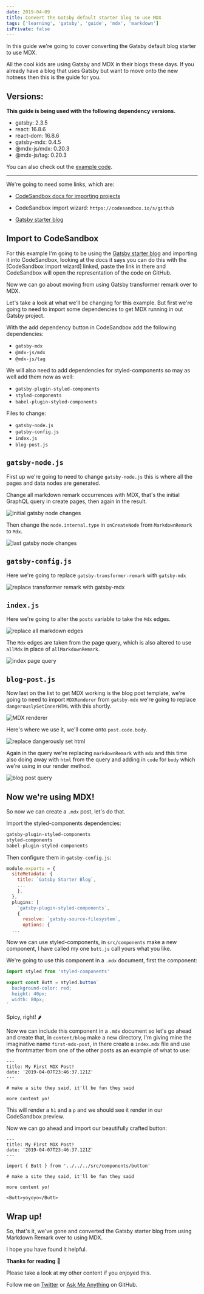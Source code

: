```yaml
---
date: 2019-04-09
title: Convert the Gatsby default starter blog to use MDX
tags: ['learning', 'gatsby', 'guide', 'mdx', 'markdown']
isPrivate: false
---
```


<script>
  import { YouTube } from 'sveltekit-embed'
</script>

In this guide we're going to cover converting the Gatsby default blog
starter to use MDX.

All the cool kids are using Gatsby and MDX in their blogs these days.
If you already have a blog that uses Gatsby but want to move onto the
new hotness then this is the guide for you.

<YouTube youTubeId="gck4RjaX5D4" />

## Versions:

**This guide is being used with the following dependency versions.**

- gatsby: 2.3.5
- react: 16.8.6
- react-dom: 16.8.6
- gatsby-mdx: 0.4.5
- @mdx-js/mdx: 0.20.3
- @mdx-js/tag: 0.20.3

You can also check out the [example code].

---

We're going to need some links, which are:

- [CodeSandbox docs for importing projects]

- CodeSandbox import wizard: `https://codesandbox.io/s/github`

- [Gatsby starter blog]

## Import to CodeSandbox

For this example I'm going to be using the [Gatsby starter blog] and
importing it into CodeSandbox, looking at the docs it says you can do
this with the [CodeSandbox import wizard] linked, paste the link in
there and CodeSandbox will open the representation of the code on
GitHub.

Now we can go about moving from using Gatsby transformer remark over
to MDX.

Let's take a look at what we'll be changing for this example. But
first we're going to need to import some dependencies to get MDX
running in out Gatsby project.

With the add dependency button in CodeSandbox add the following
dependencies:

- `gatsby-mdx`
- `@mdx-js/mdx`
- `@mdx-js/tag`

We will also need to add dependencies for styled-components so may as
well add them now as well:

- `gatsby-plugin-styled-components`
- `styled-components`
- `babel-plugin-styled-components`

Files to change:

- `gatsby-node.js`
- `gatsby-config.js`
- `index.js`
- `blog-post.js`

## `gatsby-node.js`

First up we're going to need to change `gatsby-node.js` this is where
all the pages and data nodes are generated.

Change all markdown remark occurrences with MDX, that's the initial
GraphQL query in create pages, then again in the result.

![initial gatsby node changes]

Then change the `node.internal.type` in `onCreateNode` from
`MarkdownRemark` to `Mdx`.

![last gatsby node changes]

## `gatsby-config.js`

Here we're going to replace `gatsby-transformer-remark` with
`gatsby-mdx`

![replace transformer remark with gatsby-mdx]

## `index.js`

Here we're going to alter the `posts` variable to take the `Mdx`
edges.

![replace all markdown edges]

The `Mdx` edges are taken from the page query, which is also altered
to use `allMdx` in place of `allMarkdownRemark`.

![index page query]

## `blog-post.js`

Now last on the list to get MDX working is the blog post template,
we're going to need to import `MDXRenderer` from `gatsby-mdx` we're
going to replace `dangerouslySetInnerHTML` with this shortly.

![MDX renderer]

Here's where we use it, we'll come onto `post.code.body`.

![replace dangerously set html]

Again in the query we're replacing `markdownRemark` with `mdx` and
this time also doing away with `html` from the query and adding in
`code` for `body` which we're using in our render method.

![blog post query]

## Now we're using MDX!

So now we can create a `.mdx` post, let's do that.

Import the styled-components dependencies:

```bash
gatsby-plugin-styled-components
styled-components
babel-plugin-styled-components
```

Then configure them in `gatsby-config.js`:

```js:title=gatsby-config.js
module.exports = {
  siteMetadata: {
    title: `Gatsby Starter Blog`,
    ...
    },
  },
  plugins: [
    `gatsby-plugin-styled-components`,
    {
      resolve: `gatsby-source-filesystem`,
      options: {
  ...
```

Now we can use styled-components, in `src/components` make a new
component, I have called my one `butt.js` call yours what you like.

We're going to use this component in a `.mdx` document, first the
component:

```js
import styled from 'styled-components'

export const Butt = styled.button`
  background-color: red;
  height: 40px;
  width: 80px;
`
```

Spicy, right! 🌶

Now we can include this component in a `.mdx` document so let's go
ahead and create that, in `content/blog` make a new directory, I'm
giving mine the imaginative name `first-mdx-post`, in there create a
`index.mdx` file and use the frontmatter from one of the other posts
as an example of what to use:

```mdx
---
title: My First MDX Post!
date: '2019-04-07T23:46:37.121Z'
---

# make a site they said, it'll be fun they said

more content yo!
```

This will render a `h1` and a `p` and we should see it render in our
CodeSandbox preview.

Now we can go ahead and import our beautifully crafted button:

```mdx
---
title: My First MDX Post!
date: '2019-04-07T23:46:37.121Z'
---

import { Butt } from '../../../src/components/button'

# make a site they said, it'll be fun they said

more content yo!

<Butt>yoyoyo</Butt>
```

<!-- cSpell:ignore yoyoyo -->

## Wrap up!

So, that's it, we've gone and converted the Gatsby starter blog from
using Markdown Remark over to using MDX.

I hope you have found it helpful.

**Thanks for reading** 🙏

Please take a look at my other content if you enjoyed this.

Follow me on [Twitter] or [Ask Me Anything] on GitHub.

<!-- Links -->

[twitter]: https://twitter.com/spences10
[ask me anything]: https://github.com/spences10/ama
[example code]: https://codesandbox.io/s/lqp6p647q
[gatsby starter blog]: https://github.com/gatsbyjs/gatsby-starter-blog
[codesandbox docs for importing projects]:
  https://codesandbox.io/docs/importing

<!-- Images -->

[initial gatsby node changes]:
  https://now-images-wine.now.sh/2019/convert-gatsby-default-blog-to-mdx/initialGatsbyNode.png
[last gatsby node changes]:
  https://now-images-wine.now.sh/2019/convert-gatsby-default-blog-to-mdx/lastGatsbyNode.png
[replace transformer remark with gatsby-mdx]:
  https://now-images-wine.now.sh/2019/convert-gatsby-default-blog-to-mdx/gatsbyConfig.png
[replace all markdown edges]:
  https://now-images-wine.now.sh/2019/convert-gatsby-default-blog-to-mdx/indexPageEdges.png
[index page query]:
  https://now-images-wine.now.sh/2019/convert-gatsby-default-blog-to-mdx/indexPageQuery.png
[mdx renderer]:
  https://now-images-wine.now.sh/2019/convert-gatsby-default-blog-to-mdx/importMdxRenderer.png
[replace dangerously set html]:
  https://now-images-wine.now.sh/2019/convert-gatsby-default-blog-to-mdx/replaceDangerHtml.png
[blog post query]:
  https://now-images-wine.now.sh/2019/convert-gatsby-default-blog-to-mdx/blogPostQuery.png
